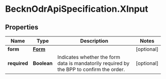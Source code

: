 # BecknOdrApiSpecification.XInput

## Properties

Name | Type | Description | Notes
------------ | ------------- | ------------- | -------------
**form** | [**Form**](Form.md) |  | [optional] 
**required** | **Boolean** | Indicates whether the form data is mandatorily required by the BPP to confirm the order. | [optional] 


